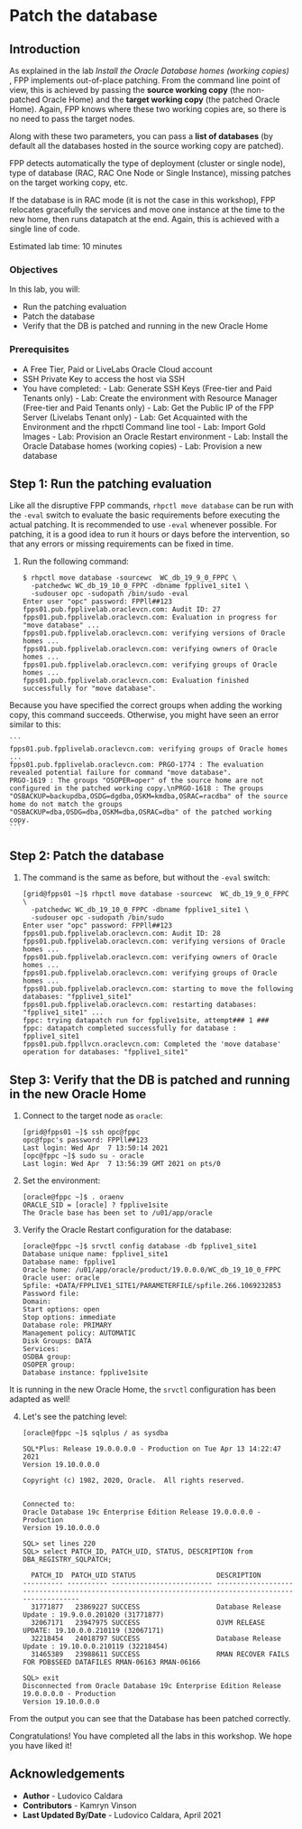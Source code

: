 # Patch the database

## Introduction

As explained in the lab *Install the Oracle Database homes (working copies)* , FPP implements out-of-place patching.
From the command line point of view, this is achieved by passing the **source working copy** (the non-patched Oracle Home) and the **target working copy** (the patched Oracle Home). Again, FPP knows where these two working copies are, so there is no need to pass the target nodes.

Along with these two parameters, you can pass a **list of databases** (by default all the databases hosted in the source working copy are patched).

FPP detects automatically the type of deployment (cluster or single node), type of database (RAC, RAC One Node or Single Instance), missing patches on the target working copy, etc.

If the database is in RAC mode (it is not the case in this workshop), FPP relocates gracefully the services and move one instance at the time to the new home, then runs datapatch at the end.
Again, this is achieved with a single line of code.

Estimated lab time: 10 minutes

### Objectives
In this lab, you will:
- Run the patching evaluation
- Patch the database
- Verify that the DB is patched and running in the new Oracle Home

### Prerequisites
- A Free Tier, Paid or LiveLabs Oracle Cloud account
- SSH Private Key to access the host via SSH
- You have completed:
      - Lab: Generate SSH Keys (Free-tier and Paid Tenants only)
      - Lab: Create the environment with Resource Manager (Free-tier and Paid Tenants only)
      - Lab: Get the Public IP of the FPP Server (Livelabs Tenant only)
      - Lab: Get Acquainted with the Environment and the rhpctl Command line tool
      - Lab: Import Gold Images
      - Lab: Provision an Oracle Restart environment
      - Lab: Install the Oracle Database homes (working copies)
      - Lab: Provision a new database

## **Step 1:** Run the patching evaluation
Like all the disruptive FPP commands, `rhpctl move database` can be run with the `-eval` switch to evaluate the basic requirements before executing the actual patching.
It is recommended to use `-eval` whenever possible. For patching, it is a good idea to run it hours or days before the intervention, so that any errors or missing requirements can be fixed in time.

1. Run the following command:

    ```
    $ rhpctl move database -sourcewc  WC_db_19_9_0_FPPC \
      -patchedwc WC_db_19_10_0_FPPC -dbname fpplive1_site1 \
      -sudouser opc -sudopath /bin/sudo -eval
    Enter user "opc" password: FPPll##123
    fpps01.pub.fpplivelab.oraclevcn.com: Audit ID: 27
    fpps01.pub.fpplivelab.oraclevcn.com: Evaluation in progress for "move database" ...
    fpps01.pub.fpplivelab.oraclevcn.com: verifying versions of Oracle homes ...
    fpps01.pub.fpplivelab.oraclevcn.com: verifying owners of Oracle homes ...
    fpps01.pub.fpplivelab.oraclevcn.com: verifying groups of Oracle homes ...
    fpps01.pub.fpplivelab.oraclevcn.com: Evaluation finished successfully for "move database".
    ```

  Because you have specified the correct groups when adding the working copy, this command succeeds.
  Otherwise, you might have seen an error similar to this:

    ```
    fpps01.pub.fpplivelab.oraclevcn.com: verifying groups of Oracle homes ...
    fpps01.pub.fpplivelab.oraclevcn.com: PRGO-1774 : The evaluation revealed potential failure for command "move database".
    PRGO-1619 : The groups "OSOPER=oper" of the source home are not configured in the patched working copy.\nPRGO-1618 : The groups "OSBACKUP=backupdba,OSDG=dgdba,OSKM=kmdba,OSRAC=racdba" of the source home do not match the groups "OSBACKUP=dba,OSDG=dba,OSKM=dba,OSRAC=dba" of the patched working copy.
    ```

## **Step 2:** Patch the database
1. The command is the same as before, but without the `-eval` switch:

    ```
    [grid@fpps01 ~]$ rhpctl move database -sourcewc  WC_db_19_9_0_FPPC \
      -patchedwc WC_db_19_10_0_FPPC -dbname fpplive1_site1 \
      -sudouser opc -sudopath /bin/sudo
    Enter user "opc" password: FPPll##123
    fpps01.pub.fpplivelab.oraclevcn.com: Audit ID: 28
    fpps01.pub.fpplivelab.oraclevcn.com: verifying versions of Oracle homes ...
    fpps01.pub.fpplivelab.oraclevcn.com: verifying owners of Oracle homes ...
    fpps01.pub.fpplivelab.oraclevcn.com: verifying groups of Oracle homes ...
    fpps01.pub.fpplivelab.oraclevcn.com: starting to move the following databases: "fpplive1_site1"
    fpps01.pub.fpplivelab.oraclevcn.com: restarting databases: "fpplive1_site1" ...
    fppc: trying datapatch run for fpplive1site, attempt### 1 ###
    fppc: datapatch completed successfully for database : fpplive1_site1
    fpps01.pub.fppllvcn.oraclevcn.com: Completed the 'move database' operation for databases: "fpplive1_site1"
    ```

## **Step 3:** Verify that the DB is patched and running in the new Oracle Home
1. Connect to the target node as `oracle`:

    ```
    [grid@fpps01 ~]$ ssh opc@fppc
    opc@fppc's password: FPPll##123
    Last login: Wed Apr  7 13:50:14 2021
    [opc@fppc ~]$ sudo su - oracle
    Last login: Wed Apr  7 13:56:39 GMT 2021 on pts/0
    ```

2. Set the environment:

    ```
    [oracle@fppc ~]$ . oraenv
    ORACLE_SID = [oracle] ? fpplive1site
    The Oracle base has been set to /u01/app/oracle
    ```

3. Verify the Oracle Restart configuration for the database:

    ```
    [oracle@fppc ~]$ srvctl config database -db fpplive1_site1
    Database unique name: fpplive1_site1
    Database name: fpplive1
    Oracle home: /u01/app/oracle/product/19.0.0.0/WC_db_19_10_0_FPPC
    Oracle user: oracle
    Spfile: +DATA/FPPLIVE1_SITE1/PARAMETERFILE/spfile.266.1069232853
    Password file:
    Domain:
    Start options: open
    Stop options: immediate
    Database role: PRIMARY
    Management policy: AUTOMATIC
    Disk Groups: DATA
    Services:
    OSDBA group:
    OSOPER group:
    Database instance: fpplive1site
    ```

  It is running in the new Oracle Home, the `srvctl` configuration has been adapted as well!

4. Let's see the patching level:

    ```
    [oracle@fppc ~]$ sqlplus / as sysdba

    SQL*Plus: Release 19.0.0.0.0 - Production on Tue Apr 13 14:22:47 2021
    Version 19.10.0.0.0

    Copyright (c) 1982, 2020, Oracle.  All rights reserved.


    Connected to:
    Oracle Database 19c Enterprise Edition Release 19.0.0.0.0 - Production
    Version 19.10.0.0.0

    SQL> set lines 220
    SQL> select PATCH_ID, PATCH_UID, STATUS, DESCRIPTION from DBA_REGISTRY_SQLPATCH;

      PATCH_ID  PATCH_UID STATUS                    DESCRIPTION
    ---------- ---------- ------------------------- ----------------------------------------------------------------------------------------------------
      31771877   23869227 SUCCESS                   Database Release Update : 19.9.0.0.201020 (31771877)
      32067171   23947975 SUCCESS                   OJVM RELEASE UPDATE: 19.10.0.0.210119 (32067171)
      32218454   24018797 SUCCESS                   Database Release Update : 19.10.0.0.210119 (32218454)
      31465389   23988611 SUCCESS                   RMAN RECOVER FAILS FOR PDB$SEED DATAFILES RMAN-06163 RMAN-06166

    SQL> exit
    Disconnected from Oracle Database 19c Enterprise Edition Release 19.0.0.0.0 - Production
    Version 19.10.0.0.0
    ```

From the output you can see that the Database has been patched correctly.

Congratulations! You have completed all the labs in this workshop. We hope you have liked it!

## Acknowledgements

- **Author** - Ludovico Caldara
- **Contributors** - Kamryn Vinson
- **Last Updated By/Date** -  Ludovico Caldara, April 2021
